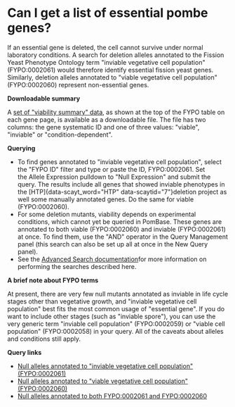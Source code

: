 # Can I get a list of essential pombe genes?
<!-- pombase_categories: Datasets,Genome Statistics and Lists,Querying/Searching,Using Ontologies -->

If an essential gene is deleted, the cell cannot survive under normal
laboratory conditions. A search for deletion alleles annotated to the
Fission Yeast Phenotype Ontology term "inviable vegetative cell
population" (FYPO:0002061) would therefore identify essential fission
yeast genes. Similarly, deletion alleles annotated to "viable vegetative
cell population" (FYPO:0002060) represent non-essential genes.

**Downloadable summary**

A [set of "viability summary"
data](ftp://ftp.ebi.ac.uk/pub/databases/pombase/pombe/Phenotype_annotations/FYPOviability.tsv),
as shown at the top of the FYPO table on each gene page, is available as
a downloadable file. The file has two columns: the gene systematic ID
and one of three values: "viable", "inviable" or "condition-dependent".

**Querying**

-   To find genes annotated to "inviable vegetative cell population",
    select the "FYPO ID" filter and type or paste the ID, FYPO:0002061.
    Set the Allele Expression pulldown to "Null Expression" and submit
    the query. The results include all genes that showed inviable
    phenotypes in the [HTP]{data-scayt_word="HTP"
    data-scaytid="7"}deletion project as well some manually annotated
    genes. Do the same for viable (FYPO:0002060).
-   For some deletion mutants, viability depends on experimental
    conditions, which cannot yet be queried in PomBase. These genes are
    annotated to both viable (FYPO:0002060) and inviable (FYPO:0002061)
    at once. To find them, use the "AND" operator in the Query
    Management panel (this search can also be set up all at once in the
    New Query panel).
-   See the [Advanced Search
    documentation](/documentation/advanced-search-documentation)for more
    information on performing the searches described here.

**A brief note about FYPO terms**

At present, there are very few null mutants annotated as inviable in
life cycle stages other than vegetative growth, and "inviable vegetative
cell population" best fits the most common usage of "essential gene". If
you do want to include other stages (such as "inviable spore"), you can
use the very generic term "inviable cell population" (FYPO:0002059) or
"viable cell population" (FYPO:0002058) in your query. All of the
caveats about alleles and conditions still apply.

**Query links**

-   [Null alleles annotated to "inviable vegetative cell population"
    (FYPO:0002061)](/spombe/query/builder?filter=37&value=%5B%7B%22param%22:%7B%22filter_1%22:%7B%22filter%22:%2219%22,%22query_1%22:%22FYPO:0002061%22,%22query_2%22:%22Null%22%7D%7D,%22filter_count%22:%221%22%7D%5D)
-   [Null alleles annotated to "viable vegetative cell population"
    (FYPO:0002060)](/spombe/query/builder?filter=37&value=%5B%7B%22param%22:%7B%22filter_1%22:%7B%22filter%22:%2219%22,%22query_1%22:%22FYPO:0002060%22,%22query_2%22:%22Null%22%7D%7D,%22filter_count%22:%221%22%7D%5D)
-   [Null alleles annotated to both FYPO:0002061 and
    FYPO:0002060](/spombe/query/builder?filter=37&value=%5B%7B%22param%22:%7B%22filter_1%22:%7B%22filter%22:%2219%22,%22query_1%22:%22FYPO:0002061%22,%22query_2%22:%22Null%22%7D,%22filter_2%22:%7B%22operator%22:%22AND%22,%22filter%22:%2219%22,%22query_1%22:%22FYPO:0002060%22,%22query_2%22:%22Null%22%7D%7D,%22filter_count%22:%222%22%7D%5D)


